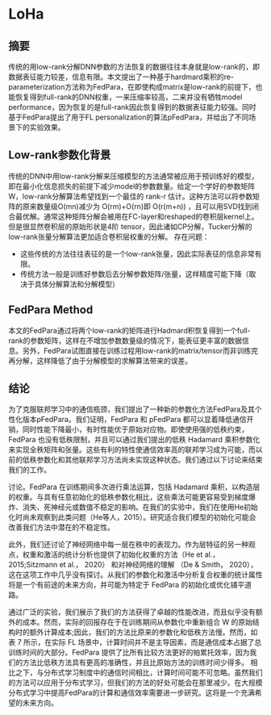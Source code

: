 # LoHa
## 摘要
传统的用low-rank分解DNN参数的方法恢复的数据往往本身就是low-rank的，即数据表征能力较差，信息有限。本文提出了一种基于hardmard乘积的re-parameterization方法称为FedPara，在即使构成matrix是low-rank的前提下，也能恢复得到full-rank的DNN权重，一来压缩率较高，二来并没有牺牲model performance，因为恢复的是full-rank因此恢复得到的数据表征能力较强。同时基于FedPara提出了用于FL personalization的算法pFedPara，并给出了不同场景下的实验效果。
## Low-rank参数化背景
传统的DNN中用low-rank分解来压缩模型的方法通常被应用于预训练好的模型，即在最小化信息损失的前提下减少model的参数数量。给定一个学好的参数矩阵 W​，low-rank分解算法希望找到一个最佳的 rank-r 估计。这种方法可以将参数矩阵的原来数量级O(mn)减少为 O(rm)+O(rn)即  O(r(m+n)) ，且可以用SVD找到闭合最优解。通常这种矩阵分解会被用在FC-layer和reshaped的卷积层kernel上。但是很显然卷积层的原始形状是4阶 tensor，因此诸如CP分解，Tucker分解的low-rank张量分解算法更加适合卷积层权重的分解。
存在问题：
* 这些传统的方法往往表征的是一个low-rank张量，因此实际表征的信息非常有限。
* 传统方法一般是训练好参数后去分解参数矩阵/张量，这样精度可能下降（取决于具体分解算法和分解模型）
## FedPara Method
本文的FedPara通过将两个low-rank的矩阵进行Hadmard积恢复得到一个full-rank的参数矩阵，这样在不增加参数数量级的情况下，能表征更丰富的数据信息。另外，FedPara试图直接在训练过程用low-rank的matrix/tensor而非训练完再分解，这样降低了由于分解模型的求解算法带来的误差。

## 结论
为了克服联邦学习中的通信瓶颈，我们提出了一种新的参数化方法FedPara及其个性化版本pFedPara。我们证明，FedPara 和 pFedPara 都可以显着降低通信开销，同时性能下降最小，有时性能优于原始对应物。即使使用强的低秩约束，FedPara 也没有低秩限制，并且可以通过我们提出的低秩 Hadamard 乘积参数化来实现全秩矩阵和张量。这些有利的特性使通信效率高的联邦学习成为可能，而以前的低秩参数化和其他联邦学习方法尚未实现这种状态。我们通过以下讨论来结束我们的工作。

讨论。FedPara 在训练期间多次进行乘法运算，包括 Hadamard 乘积，以构造层的权重。与具有任意初始化的低秩参数化相比，这些乘法可能更容易受到梯度爆炸、消失、死神经元或数值不稳定的影响。在我们的实验中，我们在使用He初始化时尚未观察到此类问题（He等人，2015）。研究适合我们模型的初始化可能会改善我们方法中潜在的不稳定性。

此外，我们还讨论了神经网络中每一层在秩中的表现力。作为层特征的另一种观点，权重和激活的统计分析也提供了初始化权重的方法（He et al.， 2015;Sitzmann et al.， 2020） 和对神经网络的理解 （De & Smith， 2020），这在这项工作中几乎没有探讨。从我们的参数化和激活中分析复合权重的统计属性将是一个有前途的未来方向，并可能为特定于 FedPara 的初始化或优化铺平道路。

通过广泛的实验，我们展示了我们的方法获得了卓越的性能改进，而且似乎没有额外的成本。然而，实际的回报存在于在训练期间从参数化中重新组合 W 的原始结构时的额外计算成本;因此，我们的方法比原来的参数化和低秩方法慢。然而，如表 7 所示，在实际 FL 场景中，计算时间并不是主导因素，而是通信成本占据了总训练时间的大部分。FedPara 提供了比所有比较方法更好的帕累托效率，因为我们的方法比低秩方法具有更高的准确性，并且比原始方法的训练时间少得多。 相比之下，与分布式学习制度中的通信时间相比，计算时间可能不可忽略。虽然我们的方法可以应用于分布式学习，但我们的方法的好处可能会在那里减少。在大规模分布式学习中提高FedPara的计算和通信效率需要进一步研究。这将是一个充满希望的未来方向。

